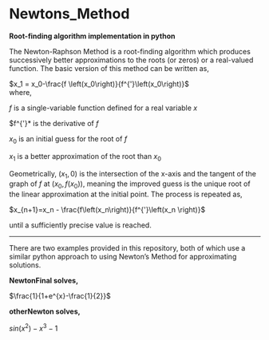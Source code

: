 # Newtons_Method
**Root-finding algorithm implementation in python** 

The Newton-Raphson Method is a root-finding algorithm which produces successively better approximations to the roots (or zeros) or a real-valued function. The basic version of this method can be written as,

$x_1 = x_0-\frac{f \left(x_0\right)}{f^{'}\left(x_0\right)}$   
where,

$f$ is a single-variable function defined for a real variable $x$ 

$f^{'}* is the derivative of $f$ 

$x_0$ is an initial guess for the root of $f$ 

$x_1$ is a better approximation of the root than $x_0$

Geometrically, $\left(x_1, 0\right)$ is the intersection of the x-axis and the tangent of the graph of $f$ at $\left(x_0, f\left(x_0\right)\right)$, meaning the improved guess is the unique root of the linear approximation at the initial point. The process is repeated as,

$x_{n+1}=x_n - \frac{f\left(x_n\right)}{f^{'}\left(x_n \right)}$ 

until a sufficiently precise value is reached. 

-----------------------------------------------------

There are two examples provided in this repository, both of which use a similar python approach to using Newton’s Method for approximating solutions. 

**NewtonFinal solves,**

$\frac{1}{1+e^{x}-\frac{1}{2}}$


**otherNewton solves,**

$sin \left(x^{2}\right)-x^{3}-1$

